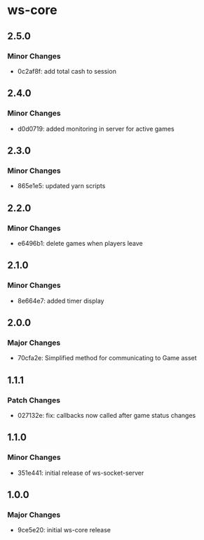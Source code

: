 # ws-core

## 2.5.0

### Minor Changes

- 0c2af8f: add total cash to session

## 2.4.0

### Minor Changes

- d0d0719: added monitoring in server for active games

## 2.3.0

### Minor Changes

- 865e1e5: updated yarn scripts

## 2.2.0

### Minor Changes

- e6496b1: delete games when players leave

## 2.1.0

### Minor Changes

- 8e664e7: added timer display

## 2.0.0

### Major Changes

- 70cfa2e: Simplified method for communicating to Game asset

## 1.1.1

### Patch Changes

- 027132e: fix: callbacks now called after game status changes

## 1.1.0

### Minor Changes

- 351e441: initial release of ws-socket-server

## 1.0.0

### Major Changes

- 9ce5e20: initial ws-core release
